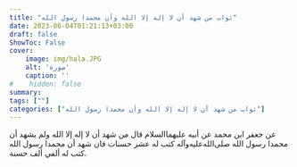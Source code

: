 ```yaml
---
title: "ثواب من شهد أن لا إله إلا الله وأن محمدا رسول الله"
date: 2023-06-04T01:21:13+03:00
draft: false
ShowToc: False
cover:
    image: img/hala.JPG
    alt: 'صورة'
    caption: ''
#    hidden: false
summary: 
tags: [""]
categories: ["ثواب من شهد أن لا إله إلا الله وأن محمدا رسول الله"]
---
```

عن جعفر
ابن محمد عن أبيه عليهما‌السلام قال من شهد أن لا إله إلا الله ولم يشهد
أن محمدا رسول الله صلى‌الله‌عليه‌وآله كتب له عشر حسنات فان شهد أن محمدا رسول الله كتب له ألفي ألف حسنة.




